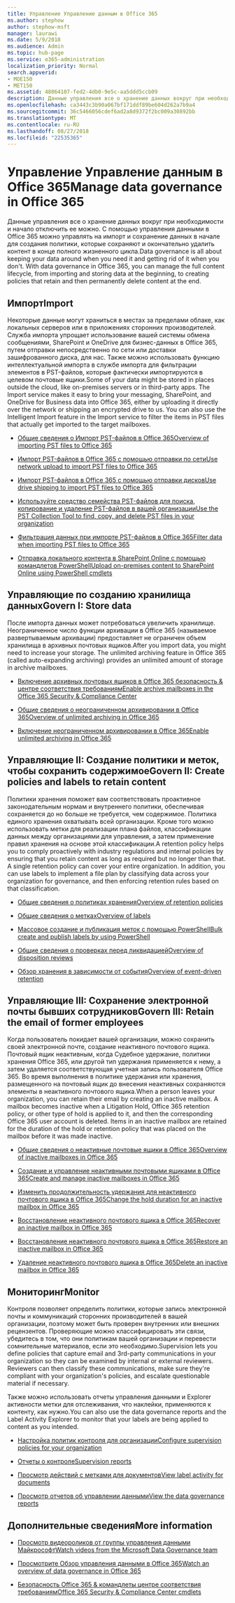 ```yaml
---
title: Управление Управление данным в Office 365
ms.author: stephow
author: stephow-msft
manager: laurawi
ms.date: 5/9/2018
ms.audience: Admin
ms.topic: hub-page
ms.service: o365-administration
localization_priority: Normal
search.appverid:
- MOE150
- MET150
ms.assetid: 48064107-fed2-4db0-9e5c-aa5ddd5ccb09
description: Данные управления все о хранение данных вокруг при необходимости и начало отключить ее можно. С помощью управления данными в Office 365 можно управлять на импорт и сохранение данных в начале для создания политики, которые сохраняют и окончательно удалить контент в конце полного жизненного цикла.
ms.openlocfilehash: ca3443c3b90a067bf171ddf89be604d262a7b9a4
ms.sourcegitcommit: 36c5466056cdef6ad2a8d9372f2bc009a30892bb
ms.translationtype: MT
ms.contentlocale: ru-RU
ms.lasthandoff: 08/27/2018
ms.locfileid: "22535365"
---
```

# <a name="manage-data-governance-in-office-365"></a><span data-ttu-id="5f7a1-104">Управление Управление данным в Office 365</span><span class="sxs-lookup"><span data-stu-id="5f7a1-104">Manage data governance in Office 365</span></span>

<span data-ttu-id="5f7a1-p102">Данные управления все о хранение данных вокруг при необходимости и начало отключить ее можно. С помощью управления данными в Office 365 можно управлять на импорт и сохранение данных в начале для создания политики, которые сохраняют и окончательно удалить контент в конце полного жизненного цикла.</span><span class="sxs-lookup"><span data-stu-id="5f7a1-p102">Data governance is all about keeping your data around when you need it and getting rid of it when you don't. With data governance in Office 365, you can manage the full content lifecycle, from importing and storing data at the beginning, to creating policies that retain and then permanently delete content at the end.</span></span>
  
## <a name="import"></a><span data-ttu-id="5f7a1-107">Импорт</span><span class="sxs-lookup"><span data-stu-id="5f7a1-107">Import</span></span>

<span data-ttu-id="5f7a1-p103">Некоторые данные могут храниться в местах за пределами облаке, как локальных серверов или в приложениях сторонних производителей. Служба импорта упрощает использование вашей системы обмена сообщениями, SharePoint и OneDrive для бизнес-данных в Office 365, путем отправки непосредственно по сети или доставки зашифрованного диска, для нас. Также можно использовать функцию интеллектуальной импорта в службе импорта для фильтрации элементов в PST-файлов, которые фактически импортируются в целевом почтовые ящики.</span><span class="sxs-lookup"><span data-stu-id="5f7a1-p103">Some of your data might be stored in places outside the cloud, like on-premises servers or in third-party apps. The Import service makes it easy to bring your messaging, SharePoint, and OneDrive for Business data into Office 365, either by uploading it directly over the network or shipping an encrypted drive to us. You can also use the Intelligent Import feature in the Import service to filter the items in PST files that actually get imported to the target mailboxes.</span></span> 
  
- [<span data-ttu-id="5f7a1-111">Общие сведения о Импорт PST-файлов в Office 365</span><span class="sxs-lookup"><span data-stu-id="5f7a1-111">Overview of importing PST files to Office 365</span></span>](https://support.office.com/article/ba688e0a-0fcb-4bd7-8e57-2b669564ea84)
    
- [<span data-ttu-id="5f7a1-112">Импорт PST-файлов в Office 365 с помощью отправки по сети</span><span class="sxs-lookup"><span data-stu-id="5f7a1-112">Use network upload to import PST files to Office 365</span></span>](use-network-upload-to-import-pst-files.md)
    
- [<span data-ttu-id="5f7a1-113">Импорт PST-файлов в Office 365 с помощью отправки дисков</span><span class="sxs-lookup"><span data-stu-id="5f7a1-113">Use drive shipping to import PST files to Office 365</span></span>](use-drive-shipping-to-import-pst-files-to-office-365.md)
    
- [<span data-ttu-id="5f7a1-114">Используйте средство семейства PST-файлов для поиска, копирование и удаление PST-файлов в вашей организации</span><span class="sxs-lookup"><span data-stu-id="5f7a1-114">Use the PST Collection Tool to find, copy, and delete PST files in your organization</span></span>](find-copy-and-delete-pst-files-in-your-organization.md)
    
- [<span data-ttu-id="5f7a1-115">Фильтрация данных при импорте PST-файлов в Office 365</span><span class="sxs-lookup"><span data-stu-id="5f7a1-115">Filter data when importing PST files to Office 365</span></span>](filter-data-when-importing-pst-files.md)
    
- [<span data-ttu-id="5f7a1-116">Отправка локального контента в SharePoint Online с помощью командлетов PowerShell</span><span class="sxs-lookup"><span data-stu-id="5f7a1-116">Upload on-premises content to SharePoint Online using PowerShell cmdlets</span></span>](https://support.office.com/article/555049c6-15ef-45a6-9a1f-a1ef673b867c)
    
## <a name="govern-i-store-data"></a><span data-ttu-id="5f7a1-117">Управляющие по созданию хранилища данных</span><span class="sxs-lookup"><span data-stu-id="5f7a1-117">Govern I: Store data</span></span>

<span data-ttu-id="5f7a1-p104">После импорта данных может потребоваться увеличить хранилище. Неограниченное число функции архивации в Office 365 (называемое развертываемым архивации) предоставляет не ограничен объем хранилища в архивных почтовых ящиков.</span><span class="sxs-lookup"><span data-stu-id="5f7a1-p104">After you import data, you might need to increase your storage. The unlimited archiving feature in Office 365 (called auto-expanding archiving) provides an unlimited amount of storage in archive mailboxes.</span></span>
  
- [<span data-ttu-id="5f7a1-120">Включение архивных почтовых ящиков в Office 365 безопасность &amp; центре соответствия требованиям</span><span class="sxs-lookup"><span data-stu-id="5f7a1-120">Enable archive mailboxes in the Office 365 Security &amp; Compliance Center</span></span>](enable-archive-mailboxes.md)

- [<span data-ttu-id="5f7a1-121">Общие сведения о неограниченном архивировании в Office 365</span><span class="sxs-lookup"><span data-stu-id="5f7a1-121">Overview of unlimited archiving in Office 365</span></span>](unlimited-archiving.md)
    
- [<span data-ttu-id="5f7a1-122">Включение неограниченном архивировании в Office 365</span><span class="sxs-lookup"><span data-stu-id="5f7a1-122">Enable unlimited archiving in Office 365</span></span>](enable-unlimited-archiving.md)
    

    
## <a name="govern-ii-create-policies-and-labels-to-retain-content"></a><span data-ttu-id="5f7a1-123">Управляющие II: Создание политики и меток, чтобы сохранить содержимое</span><span class="sxs-lookup"><span data-stu-id="5f7a1-123">Govern II: Create policies and labels to retain content</span></span>

<span data-ttu-id="5f7a1-p105">Политики хранения поможет вам соответствовать проактивное законодательным нормам и внутреннего политики, обеспечивая сохраняется до но больше не требуется, чем содержимое. Политика единого хранения охватывать всей организации. Кроме того можно использовать метки для реализации плана файлов, классификации данных между организациями для управления, а затем применение правил хранения на основе этой классификации.</span><span class="sxs-lookup"><span data-stu-id="5f7a1-p105">A retention policy helps you to comply proactively with industry regulations and internal policies by ensuring that you retain content as long as required but no longer than that. A single retention policy can cover your entire organization. In addition, you can use labels to implement a file plan by classifying data across your organization for governance, and then enforcing retention rules based on that classification.</span></span>
  
- [<span data-ttu-id="5f7a1-127">Общие сведения о политиках хранения</span><span class="sxs-lookup"><span data-stu-id="5f7a1-127">Overview of retention policies</span></span>](retention-policies.md)
    
- [<span data-ttu-id="5f7a1-128">Общие сведения о метках</span><span class="sxs-lookup"><span data-stu-id="5f7a1-128">Overview of labels</span></span>](labels.md)
    
- [<span data-ttu-id="5f7a1-129">Массовое создание и публикация меток с помощью PowerShell</span><span class="sxs-lookup"><span data-stu-id="5f7a1-129">Bulk create and publish labels by using PowerShell</span></span>](https://support.office.com/article/8986701b-ffa1-46ec-8fd0-8f7e81d5b25f.aspx)
    
- [<span data-ttu-id="5f7a1-130">Общие сведения о проверках перед ликвидацией</span><span class="sxs-lookup"><span data-stu-id="5f7a1-130">Overview of disposition reviews</span></span>](disposition-reviews.md)
    
- [<span data-ttu-id="5f7a1-131">Обзор хранения в зависимости от события</span><span class="sxs-lookup"><span data-stu-id="5f7a1-131">Overview of event-driven retention</span></span>](event-driven-retention.md)
    
## <a name="govern-iii-retain-the-email-of-former-employees"></a><span data-ttu-id="5f7a1-132">Управляющие III: Сохранение электронной почты бывших сотрудников</span><span class="sxs-lookup"><span data-stu-id="5f7a1-132">Govern III: Retain the email of former employees</span></span>

<span data-ttu-id="5f7a1-p106">Когда пользователь покидает вашей организации, можно сохранить своей электронной почте, создание неактивного почтового ящика. Почтовый ящик неактивным, когда Судебное удержание, политики хранения Office 365, или другой тип удержания применяется к нему, а затем удаляется соответствующая учетная запись пользователя Office 365. Во время выполнения в политике удержания или хранения, размещенного на почтовый ящик до внесения неактивных сохраняются элементы в неактивного почтового ящика.</span><span class="sxs-lookup"><span data-stu-id="5f7a1-p106">When a person leaves your organization, you can retain their email by creating an inactive mailbox. A mailbox becomes inactive when a Litigation Hold, Office 365 retention policy, or other type of hold is applied to it, and then the corresponding Office 365 user account is deleted. Items in an inactive mailbox are retained for the duration of the hold or retention policy that was placed on the mailbox before it was made inactive.</span></span>
  
- [<span data-ttu-id="5f7a1-136">Общие сведения о неактивные почтовые ящики в Office 365</span><span class="sxs-lookup"><span data-stu-id="5f7a1-136">Overview of inactive mailboxes in Office 365</span></span>](inactive-mailboxes-in-office-365.md)
    
- [<span data-ttu-id="5f7a1-137">Создание и управление неактивными почтовыми ящиками в Office 365</span><span class="sxs-lookup"><span data-stu-id="5f7a1-137">Create and manage inactive mailboxes in Office 365</span></span>](create-and-manage-inactive-mailboxes.md)

- [<span data-ttu-id="5f7a1-138">Изменить продолжительность удержания для неактивного почтового ящика в Office 365</span><span class="sxs-lookup"><span data-stu-id="5f7a1-138">Change the hold duration for an inactive mailbox in Office 365</span></span>](change-the-hold-duration-for-an-inactive-mailbox.md)
  
- [<span data-ttu-id="5f7a1-139">Восстановление неактивного почтового ящика в Office 365</span><span class="sxs-lookup"><span data-stu-id="5f7a1-139">Recover an inactive mailbox in Office 365</span></span>](recover-an-inactive-mailbox.md)
 
- [<span data-ttu-id="5f7a1-140">Восстановление неактивного почтового ящика в Office 365</span><span class="sxs-lookup"><span data-stu-id="5f7a1-140">Restore an inactive mailbox in Office 365</span></span>](restore-an-inactive-mailbox.md)

- [<span data-ttu-id="5f7a1-141">Удаление неактивного почтового ящика в Office 365</span><span class="sxs-lookup"><span data-stu-id="5f7a1-141">Delete an inactive mailbox in Office 365</span></span>](delete-an-inactive-mailbox.md)

## <a name="monitor"></a><span data-ttu-id="5f7a1-142">Мониторинг</span><span class="sxs-lookup"><span data-stu-id="5f7a1-142">Monitor</span></span>

<span data-ttu-id="5f7a1-p107">Контроля позволяет определить политики, которые запись электронной почты и коммуникаций сторонних производителей в вашей организации, поэтому может быть проверен внутренних или внешних рецензентов. Проверяющие можно классифицировать эти связи, убедитесь в том, что они политикам вашей организации и перевести сомнительные материалов, если это необходимо.</span><span class="sxs-lookup"><span data-stu-id="5f7a1-p107">Supervision lets you define policies that capture email and 3rd-party communications in your organization so they can be examined by internal or external reviewers. Reviewers can then classify these communications, make sure they're compliant with your organization's policies, and escalate questionable material if necessary.</span></span>
  
<span data-ttu-id="5f7a1-145">Также можно использовать отчеты управления данными и Explorer активности метки для отслеживания, что наклейки, применяются к контенту, как нужно.</span><span class="sxs-lookup"><span data-stu-id="5f7a1-145">You can also use the data governance reports and the Label Activity Explorer to monitor that your labels are being applied to content as you intended.</span></span>
  
- [<span data-ttu-id="5f7a1-146">Настройка политик контроля для организации</span><span class="sxs-lookup"><span data-stu-id="5f7a1-146">Configure supervision policies for your organization</span></span>](configure-supervision-policies.md)
    
- [<span data-ttu-id="5f7a1-147">Отчеты о контроле</span><span class="sxs-lookup"><span data-stu-id="5f7a1-147">Supervision reports</span></span>](supervision-reports.md)
    
- [<span data-ttu-id="5f7a1-148">Просмотр действий с метками для документов</span><span class="sxs-lookup"><span data-stu-id="5f7a1-148">View label activity for documents</span></span>](view-label-activity-for-documents.md)
    
- [<span data-ttu-id="5f7a1-149">Просмотр отчетов об управлении данными</span><span class="sxs-lookup"><span data-stu-id="5f7a1-149">View the data governance reports</span></span>](view-the-data-governance-reports.md)
    
## <a name="more-information"></a><span data-ttu-id="5f7a1-150">Дополнительные сведения</span><span class="sxs-lookup"><span data-stu-id="5f7a1-150">More information</span></span>

- [<span data-ttu-id="5f7a1-151">Просмотр видеороликов от группы управления данными Майкрософт</span><span class="sxs-lookup"><span data-stu-id="5f7a1-151">Watch videos from the Microsoft Data Governance team</span></span>](https://go.microsoft.com/fwlink/?linkid=867039)
    
- [<span data-ttu-id="5f7a1-152">Просмотрите Обзор управления данными в Office 365</span><span class="sxs-lookup"><span data-stu-id="5f7a1-152">Watch an overview of data governance in Office 365</span></span>](https://go.microsoft.com/fwlink/?linkid=852644)
    
- [<span data-ttu-id="5f7a1-153">Безопасность Office 365 &amp; командлеты центре соответствия требованиям</span><span class="sxs-lookup"><span data-stu-id="5f7a1-153">Office 365 Security &amp; Compliance Center cmdlets</span></span>](https://go.microsoft.com/fwlink/?linkid=852310)
    

